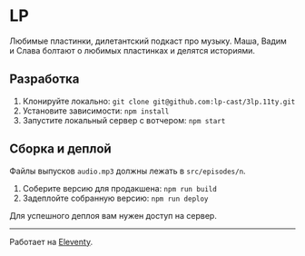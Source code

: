 # LP

Любимые пластинки, дилетантский подкаст про музыку. Маша, Вадим и Слава болтают о любимых пластинках и делятся историями.

## Разработка

1. Клонируйте локально: `git clone git@github.com:lp-cast/3lp.11ty.git`
2. Установите зависимости: `npm install`
3. Запустите локальный сервер с вотчером: `npm start`

## Сборка и деплой

Файлы выпусков `audio.mp3` должны лежать в `src/episodes/n`.

1. Соберите версию для продакшена: `npm run build`
2. Задеплойте собранную версию: `npm run deploy`

Для успешного деплоя вам нужен доступ на сервер.

---
Работает на [Eleventy](https://www.11ty.io/).
